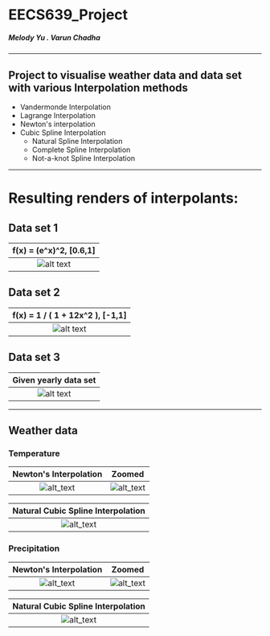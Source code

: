 # EECS639_Project

##### Melody Yu . Varun Chadha
---
## Project to visualise weather data and data set with various Interpolation methods
* Vandermonde Interpolation
* Lagrange Interpolation
* Newton's interpolation
* Cubic Spline Interpolation
    * Natural Spline Interpolation
    * Complete Spline Interpolation
    * Not-a-knot Spline Interpolation
---
# Resulting renders of interpolants:

## Data set 1
f(x) = (e^x)^2, [0.6,1] |  
:-----------------------:|
![alt text][data_set_1]  |

## Data set 2
f(x) = 1 / ( 1 + 12x^2 ), [-1,1] |  
:--------------------------------:|
![alt text][data_set_2]           |

## Data set 3
Given yearly data set    |  
:-----------------------:|
![alt text][data_set_3]  |

---
## Weather data

### Temperature

Newton's Interpolation     |  Zoomed                  |
:-------------------------:|:-------------------------:
![alt_text][temperature]  |  ![alt_text][temperature_zoomed]

Natural Cubic Spline Interpolation |  
:---------------------------------:|
![alt_text][temperature_spline]    |

### Precipitation

Newton's Interpolation     |  Zoomed                  |
:-------------------------:|:-------------------------:
![alt_text][precipitation]  |  ![alt_text][precipitation_zoomed]

Natural Cubic Spline Interpolation |  
:---------------------------------:|
![alt_text][precipitation_spline]    |

[data_set_1]: https://i.imgur.com/WcA3yNs.png "Interpolants for f(x) = e^(x^2)"
[data_set_2]: https://i.imgur.com/4K5PzMu.png "Interpolants for f(x) = 1/(1 + 12x^2)"
[data_set_3]: https://i.imgur.com/r4KZEfk.png "Interpolants for f3 data set"
[temperature]: https://i.imgur.com/M7dvYyy.png?1 "Newton interpolation for temperature data"
[temperature_zoomed]: https://i.imgur.com/JoyDT3h.png "Zoomed in Newton's interpolation for temperature data"
[temperature_spline]: https://i.imgur.com/Skolj99.png "Natural spline interpolation for temperature data"
[precipitation]: https://i.imgur.com/3I4YwhB.png "Newton interpolation for precipitation data"
[precipitation_zoomed]: https://i.imgur.com/xeYa1ru.png "Zoomed in Newton's interpolation for precipitation data"
[precipitation_spline]: https://i.imgur.com/97iLpkF.png "Natural spline interpolation for precipitation data"
